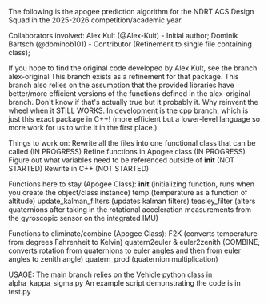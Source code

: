 The following is the apogee prediction algorithm for the NDRT ACS Design Squad in the 2025-2026 competition/academic year.

Collaborators involved:
Alex Kult (@Alex-Kult) - Initial author;
Dominik Bartsch (@dominob101) - Contributor (Refinement to single file containing class);

If you hope to find the original code developed by Alex Kult, see the branch alex-original
This branch exists as a refinement for that package.
This branch also relies on the assumption that the provided libraries have better/more efficient
    versions of the functions defined in the alex-original branch. Don't know if that's actually
    true but it probably it. Why reinvent the wheel when it STILL WORKS.
In development is the cpp branch, which is just this exact package in C++! (more efficient but a
    lower-level language so more work for us to write it in the first place.)


Things to work on:
Rewrite all the files into one functional class that can be called (IN PROGRESS)
Refine functions in Apogee class (IN PROGRESS)
Figure out what variables need to be referenced outside of __init__ (NOT STARTED)
Rewrite in C++ (NOT STARTED)

Functions here to stay (Apogee Class):
__init__ (initializing function, runs when you create the object/class instance)
temp (temperature as a function of altitude)
update_kalman_filters (updates kalman filters)
teasley_filter (alters quaternions after taking in the rotational acceleration measurements from the gyroscopic sensor on the integrated IMU)

Functions to eliminate/combine (Apogee Class):
F2K (converts temperature from degrees Fahrenheit to Kelvin)
quatern2euler & euler2zenith (COMBINE, converts rotation from quaternions to euler angles and then from euler angles to zenith angle)
quatern_prod (quaternion multiplication)


USAGE:
The main branch relies on the Vehicle python class in alpha_kappa_sigma.py
An example script demonstrating the code is in test.py
